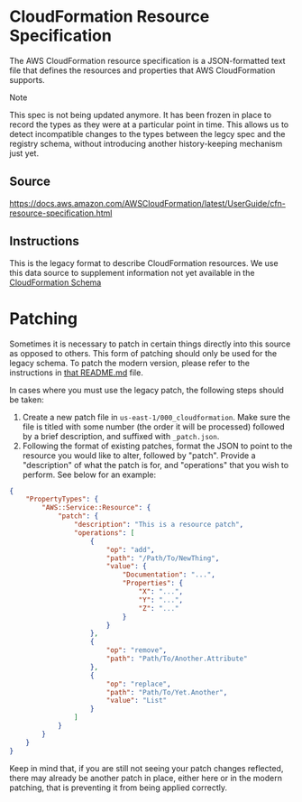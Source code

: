 # CloudFormation Resource Specification

The AWS CloudFormation resource specification is a JSON-formatted text file that defines the resources and properties that AWS CloudFormation supports.

> [!NOTE]
> This spec is not being updated anymore. It has been frozen in place to record the types
> as they were at a particular point in time. This allows us to detect incompatible changes
> to the types between the legcy spec and the registry schema, without introducing another
> history-keeping mechanism just yet.

## Source

<https://docs.aws.amazon.com/AWSCloudFormation/latest/UserGuide/cfn-resource-specification.html>

## Instructions

This is the legacy format to describe CloudFormation resources.
We use this data source to supplement information not yet available in the [CloudFormation Schema](../CloudFormationSchema)

# Patching

Sometimes it is necessary to patch in certain things directly into this source as opposed to others.
This form of patching should only be used for the legacy schema. To patch the modern version, please refer
to the instructions in [that README.md](https://github.com/cdklabs/awscdk-service-spec/blob/main/packages/%40aws-cdk/aws-service-spec/README.md) file.

In cases where you must use the legacy patch, the following steps should be taken:
1. Create a new patch file in `us-east-1/000_cloudformation`. Make sure the file is titled with some number (the order it will be processed)
followed by a brief description, and suffixed with `_patch.json`.
2. Following the format of existing patches, format the JSON to point to the resource you would like to alter, followed by "patch".
Provide a "description" of what the patch is for, and "operations" that you wish to perform. See below for an example:
```json
{
    "PropertyTypes": {
        "AWS::Service::Resource": {
            "patch": {
                "description": "This is a resource patch",
                "operations": [
                    {
                        "op": "add",
                        "path": "/Path/To/NewThing",
                        "value": {
                            "Documentation": "...",
                            "Properties": {
                                "X": "...",
                                "Y": "...",
                                "Z": "..."
                            }
                        }
                    },
                    {
                        "op": "remove",
                        "path": "Path/To/Another.Attribute"
                    },
                    {
                        "op": "replace",
                        "path": "Path/To/Yet.Another",
                        "value": "List"
                    }
                ]
            }
        }
    }
}
```

Keep in mind that, if you are still not seeing your patch changes reflected, there may already be another patch
in place, either here or in the modern patching, that is preventing it from being applied correctly.
